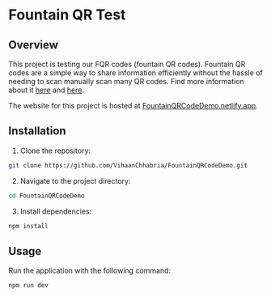 # Fountain QR Test

## Overview

This project is testing our FQR codes (fountain QR codes). Fountain QR codes are a simple way to share information efficiently without the hassle of needing to scan manually scan many QR codes. Find more information about it [here](https://aidunlin.com/qrfcodes) and [here](https://divan.dev/posts/fountaincodes/).

The website for this project is hosted at [FountainQRCodeDemo.netlify.app](https://FountainQRCodeDemo.netlify.app).

## Installation

1. Clone the repository:

```bash
git clone https://github.com/VihaanChhabria/FountainQRCodeDemo.git
```

2. Navigate to the project directory:

```bash
cd FountainQRCodeDemo
```

3. Install dependencies:

```bash
npm install
```

## Usage

Run the application with the following command:

```bash
npm run dev
```
